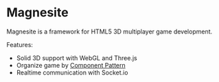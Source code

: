 # Magnesite

Magnesite is a framework for HTML5 3D multiplayer game development.

Features:
- Solid 3D support with WebGL and Three.js
- Organize game by [Component Pattern](http://gameprogrammingpatterns.com/component.html)
- Realtime communication with Socket.io